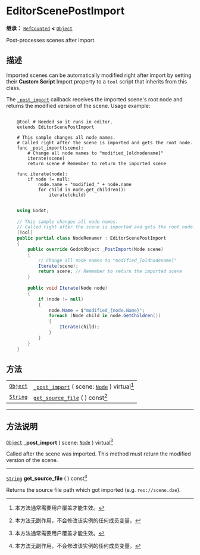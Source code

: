 <!-- ⚠ 请勿编辑本文件 ⚠ -->
<!-- 本文档使用脚本从 WeDot 引擎源码仓库生成。 -->
<!-- 生成脚本：https://github.com/WeDot-Engine/WeDot/tree/master/doc/tools/make_md.py； -->
<!-- 原文件：https://github.com/WeDot-Engine/WeDot/tree/master/doc/classes/EditorScenePostImport.xml。 -->

<div id="_class_editorscenepostimport"></div>

# EditorScenePostImport

**继承：** [`RefCounted`](class_refcounted.md) **<** [`Object`](class_object.md)

Post-processes scenes after import.

## 描述

Imported scenes can be automatically modified right after import by setting their **Custom Script** Import property to a `tool` script that inherits from this class.

The [`_post_import`](class_editorscenepostimport.md#class_editorscenepostimport_private_method__post_import) callback receives the imported scene's root node and returns the modified version of the scene. Usage example:



```gdscript

    @tool # Needed so it runs in editor.
    extends EditorScenePostImport
    
    # This sample changes all node names.
    # Called right after the scene is imported and gets the root node.
    func _post_import(scene):
        # Change all node names to "modified_[oldnodename]"
        iterate(scene)
        return scene # Remember to return the imported scene
    
    func iterate(node):
        if node != null:
            node.name = "modified_" + node.name
            for child in node.get_children():
                iterate(child)
```

```csharp

    using Godot;
    
    // This sample changes all node names.
    // Called right after the scene is imported and gets the root node.
    [Tool]
    public partial class NodeRenamer : EditorScenePostImport
    {
        public override GodotObject _PostImport(Node scene)
        {
            // Change all node names to "modified_[oldnodename]"
            Iterate(scene);
            return scene; // Remember to return the imported scene
        }
    
        public void Iterate(Node node)
        {
            if (node != null)
            {
                node.Name = $"modified_{node.Name}";
                foreach (Node child in node.GetChildren())
                {
                    Iterate(child);
                }
            }
        }
    }
```







## 方法

|||
|:-:|:--|
| [`Object`](class_object.md) | [`_post_import`](class_editorscenepostimport.md#class_editorscenepostimport_private_method__post_import) ( scene: [`Node`](class_node.md) ) virtual[^virtual] |
| [`String`](class_string.md) | [`get_source_file`](class_editorscenepostimport.md#class_editorscenepostimport_method_get_source_file) ( ) const[^const]                                      |

<!-- rst-class:: classref-section-separator -->

---

## 方法说明

<div id="_class_editorscenepostimport_private_method__post_import"></div>

[`Object`](class_object.md) **_post_import** ( scene: [`Node`](class_node.md) ) virtual[^virtual]<div id="class_editorscenepostimport_private_method__post_import"></div>

Called after the scene was imported. This method must return the modified version of the scene.

<!-- rst-class:: classref-item-separator -->

---

<div id="_class_editorscenepostimport_method_get_source_file"></div>

[`String`](class_string.md) **get_source_file** ( ) const[^const]<div id="class_editorscenepostimport_method_get_source_file"></div>

Returns the source file path which got imported (e.g. `res://scene.dae`).

[^virtual]: 本方法通常需要用户覆盖才能生效。
[^const]: 本方法无副作用，不会修改该实例的任何成员变量。
[^vararg]: 本方法除了能接受在此处描述的参数外，还能够继续接受任意数量的参数。
[^constructor]: 本方法用于构造某个类型。
[^static]: 调用本方法无需实例，可直接使用类名进行调用。
[^operator]: 本方法描述的是使用本类型作为左操作数的有效运算符。
[^bitfield]: 这个值是由下列位标志构成位掩码的整数。
[^void]: 无返回值。
